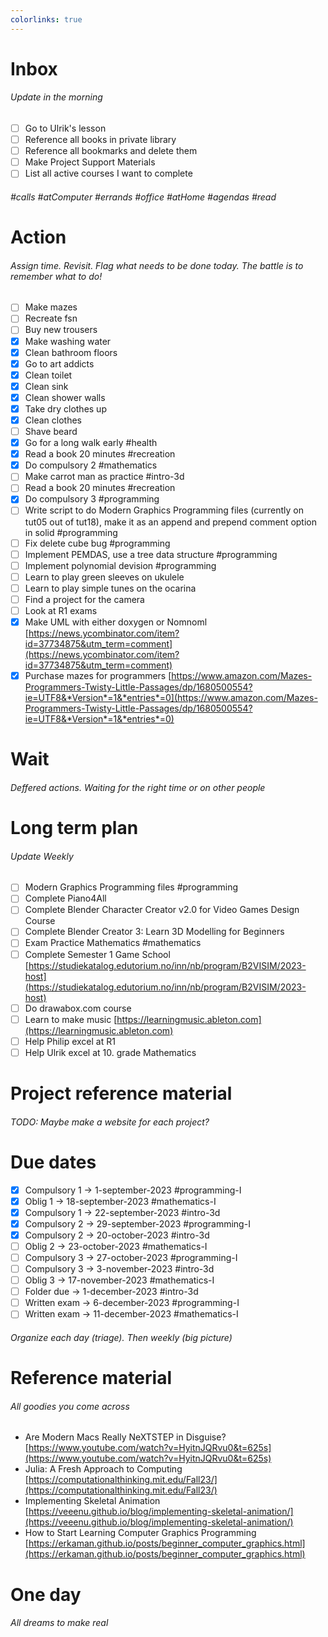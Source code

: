 ```yaml
---
colorlinks: true
---
```


# Inbox
###### Update in the morning

* [ ] Go to Ulrik's lesson
* [ ] Reference all books in private library
* [ ] Reference all bookmarks and delete them
* [ ] Make Project Support Materials
* [ ] List all active courses I want to complete

###### #calls #atComputer #errands #office #atHome #agendas #read

# Action
###### Assign time. Revisit. Flag what needs to be done today. The battle is to remember what to do!

* [ ] Make mazes
* [ ] Recreate fsn
* [ ] Buy new trousers
* [x] Make washing water
* [x] Clean bathroom floors
* [x] Go to art addicts
* [x] Clean toilet
* [x] Clean sink
* [x] Clean shower walls
* [x] Take dry clothes up
* [x] Clean clothes
* [ ] Shave beard
* [x] Go for a long walk early #health
* [x] Read a book 20 minutes #recreation
* [x] Do compulsory 2 #mathematics
* [ ] Make carrot man as practice #intro-3d
* [ ] Read a book 20 minutes #recreation
* [x] Do compulsory 3 #programming
* [ ] Write script to do Modern Graphics Programming files (currently on tut05 out of tut18), make it as an append and prepend comment option in solid #programming
* [ ] Fix delete cube bug #programming
* [ ] Implement PEMDAS, use a tree data structure #programming
* [ ] Implement polynomial devision #programming
* [ ] Learn to play green sleeves on ukulele
* [ ] Learn to play simple tunes on the ocarina
* [ ] Find a project for the camera
* [ ] Look at R1 exams
* [x] Make UML with either doxygen or Nomnoml [https://news.ycombinator.com/item?id=37734875&utm_term=comment](https://news.ycombinator.com/item?id=37734875&utm_term=comment)
* [x] Purchase mazes for programmers [https://www.amazon.com/Mazes-Programmers-Twisty-Little-Passages/dp/1680500554?ie=UTF8&*Version*=1&*entries*=0](https://www.amazon.com/Mazes-Programmers-Twisty-Little-Passages/dp/1680500554?ie=UTF8&*Version*=1&*entries*=0)

# Wait
###### Deffered actions. Waiting for the right time or on other people

# Long term plan
###### Update Weekly

* [ ] Modern Graphics Programming files #programming
* [ ] Complete Piano4All
* [ ] Complete Blender Character Creator v2.0 for Video Games Design Course
* [ ] Complete Blender Creator 3: Learn 3D Modelling for Beginners
* [ ] Exam Practice Mathematics #mathematics
* [ ] Complete Semester 1 Game School [https://studiekatalog.edutorium.no/inn/nb/program/B2VISIM/2023-host](https://studiekatalog.edutorium.no/inn/nb/program/B2VISIM/2023-host)
* [ ] Do drawabox.com course
* [ ] Learn to make music [https://learningmusic.ableton.com](https://learningmusic.ableton.com)
* [ ] Help Philip excel at R1
* [ ] Help Ulrik excel at 10. grade Mathematics

# Project reference material
###### TODO: Maybe make a website for each project?

# Due dates

* [x] Compulsory 1 -> 1-september-2023  #programming-I 
* [x] Oblig 1      -> 18-september-2023 #mathematics-I
* [x] Compulsory 1 -> 22-september-2023 #intro-3d
* [x] Compulsory 2 -> 29-september-2023 #programming-I
* [x] Compulsory 2 -> 20-october-2023   #intro-3d
* [ ] Oblig 2      -> 23-october-2023   #mathematics-I
* [ ] Compulsory 3 -> 27-october-2023   #programming-I
* [ ] Compulsory 3 -> 3-november-2023   #intro-3d
* [ ] Oblig 3      -> 17-november-2023  #mathematics-I
* [ ] Folder due   -> 1-december-2023   #intro-3d
* [ ] Written exam -> 6-december-2023   #programming-I
* [ ] Written exam -> 11-december-2023  #mathematics-I

###### Organize each day (triage). Then weekly (big picture)

# Reference material
###### All goodies you come across

* Are Modern Macs Really NeXTSTEP in Disguise? [https://www.youtube.com/watch?v=HyitnJQRvu0&t=625s](https://www.youtube.com/watch?v=HyitnJQRvu0&t=625s)
* Julia: A Fresh Approach to Computing [https://computationalthinking.mit.edu/Fall23/](https://computationalthinking.mit.edu/Fall23/)
* Implementing Skeletal Animation [https://veeenu.github.io/blog/implementing-skeletal-animation/](https://veeenu.github.io/blog/implementing-skeletal-animation/)
* How to Start Learning Computer Graphics Programming [https://erkaman.github.io/posts/beginner_computer_graphics.html](https://erkaman.github.io/posts/beginner_computer_graphics.html)


# One day
###### All dreams to make real

